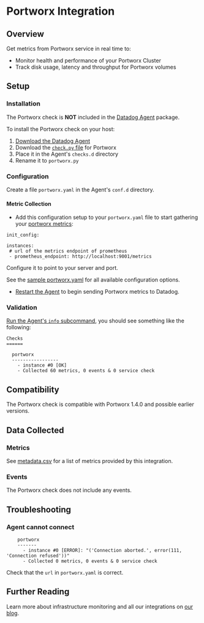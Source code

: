 # Portworx Integration

## Overview

Get metrics from Portworx service in real time to:

- Monitor health and performance of your Portworx Cluster
- Track disk usage, latency and throughput for Portworx volumes

## Setup

### Installation

The Portworx check is **NOT** included in the [Datadog Agent][1] package.

To install the Portworx check on your host:

1. [Download the Datadog Agent][1]
2. Download the [`check.py` file][2] for Portworx
3. Place it in the Agent's `checks.d` directory
4. Rename it to `portworx.py`

### Configuration

Create a file `portworx.yaml` in the Agent's `conf.d` directory.

#### Metric Collection

- Add this configuration setup to your `portworx.yaml` file to start gathering your [portworx metrics][2]:

```
init_config:

instances:
 # url of the metrics endpoint of prometheus
 - prometheus_endpoint: http://localhost:9001/metrics
```

Configure it to point to your server and port.

See the [sample portworx.yaml][3] for all available configuration options.

* [Restart the Agent][4] to begin sending Portworx metrics to Datadog.

### Validation

[Run the Agent's `info` subcommand][5], you should see something like the following:

    Checks
    ======

      portworx
      -----------------
        - instance #0 [OK]
        - Collected 60 metrics, 0 events & 0 service check

## Compatibility

The Portworx check is compatible with Portworx 1.4.0 and possible earlier versions.

## Data Collected

### Metrics

See [metadata.csv][6] for a list of metrics provided by this integration.

### Events

The Portworx check does not include any events.

## Troubleshooting

### Agent cannot connect

```
    portworx
    -------
      - instance #0 [ERROR]: "('Connection aborted.', error(111, 'Connection refused'))"
      - Collected 0 metrics, 0 events & 0 service check
```

Check that the `url` in `portworx.yaml` is correct.

## Further Reading

Learn more about infrastructure monitoring and all our integrations on [our blog][7].

[1]: https://app.datadoghq.com/account/settings#agent
[2]: https://github.com/DataDog/integrations-extras/blob/master/portworx/check.py
[3]: https://github.com/DataDog/integrations-extras/blob/master/portworx/conf.yaml.example
[4]: https://docs.datadoghq.com/agent/faq/agent-commands/#start-stop-restart-the-agent
[5]: https://docs.datadoghq.com/agent/faq/agent-status-and-information/
[6]: https://github.com/DataDog/integrations-extras/blob/master/portworx/metadata.csv
[7]: https://www.datadoghq.com/blog/

